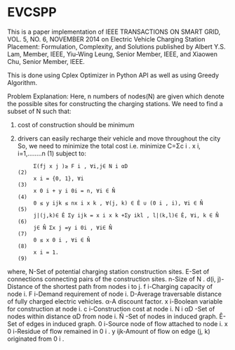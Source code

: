 # EVCSPP
This is a paper implementation of IEEE TRANSACTIONS ON SMART GRID, VOL. 5, NO. 6, NOVEMBER 2014 on Electric Vehicle Charging Station Placement: Formulation, Complexity, and Solutions published by Albert Y.S. Lam, Member, IEEE, Yiu-Wing Leung, Senior Member, IEEE, and Xiaowen Chu, Senior Member, IEEE.

This is done using Cplex Optimizer in Python API as well as using Greedy Algorithm.

Problem Explanation:
Here, n numbers of nodes(N) are given which denote the possible sites for constructing the charging stations. We need to find a subset of N such that:
1. cost of construction should be minimum
2. drivers can easily recharge their vehicle and move throughout the city
So, we need to minimize the total cost i.e.
 minimize C=Σc i . x i,       i=1,........n                                       (1)
 subject to:
 
            Σ(fj x j )≥ F i , ∀i,j∈ N i αD                                        (2)
            x i = {0, 1}, ∀i                                                      (3)
            x 0 i + y i 0i = n, ∀i ∈ N̂                                            (4)
            0 ≤ y ijk ≤ nx i x k , ∀(j, k) ∈ Ê ∪ (0 i , i), ∀i ∈ N̂                (5)
            j|(j,k)∈ Ê Σy ijk = x i x k +Σy ikl , l|(k,l)∈ Ê, ∀i, k ∈ N̂           (6)
            j∈ N̂ Σx j =y i 0i , ∀i∈ N̂                                             (7)
            0 ≤ x 0 i , ∀i ∈ N̂                                                    (8)
            x i = 1.                                                              (9)

where,
N-Set of potential charging station construction sites.
E-Set of connections connecting pairs of the construction sites.
n-Size of N .
d(i, j)-Distance of the shortest path from nodes i to j.
f i-Charging capacity of node i.
F i-Demand requirement of node i.
D-Average traversable distance of fully charged electric vehicles.
α-A discount factor.
x i-Boolean variable for construction at node i.
c i-Construction cost at node i.
N i αD  -Set of nodes within distance αD from node i.
N̂ -Set of nodes in induced graph.
Ê-Set of edges in induced graph.
0 i-Source node of flow attached to node i.
x 0 i-Residue of flow remained in 0 i .
y ijk-Amount of flow on edge (j, k) originated from 0 i .
